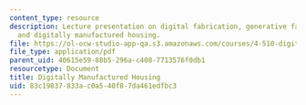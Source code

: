 ```yaml
---
content_type: resource
description: Lecture presentation on digital fabrication, generative fabrication,
  and digitally manufactured housing.
file: https://ol-ocw-studio-app-qa.s3.amazonaws.com/courses/4-510-digital-design-fabrication-fall-2008/83c19837833ac0a540f87da461edfbc3_lec7b.pdf
file_type: application/pdf
parent_uid: 40615e59-88b5-296a-c408-7713576f0db1
resourcetype: Document
title: Digitally Manufactured Housing
uid: 83c19837-833a-c0a5-40f8-7da461edfbc3
---
```

